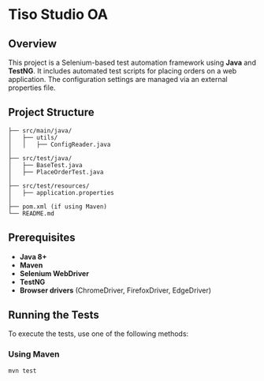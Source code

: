 # Tiso Studio OA


## Overview
This project is a Selenium-based test automation framework using **Java** and **TestNG**. It includes automated test scripts for placing orders on a web application. The configuration settings are managed via an external properties file.

## Project Structure
```
├── src/main/java/
│   ├── utils/
│   │   ├── ConfigReader.java
│
├── src/test/java/
│   ├── BaseTest.java
│   ├── PlaceOrderTest.java
│
├── src/test/resources/
│   ├── application.properties
│
├── pom.xml (if using Maven)
└── README.md
```

## Prerequisites
- **Java 8+**
- **Maven**
- **Selenium WebDriver**
- **TestNG**
- **Browser drivers** (ChromeDriver, FirefoxDriver, EdgeDriver)

## Running the Tests
To execute the tests, use one of the following methods:
### Using Maven
```sh
mvn test
```
